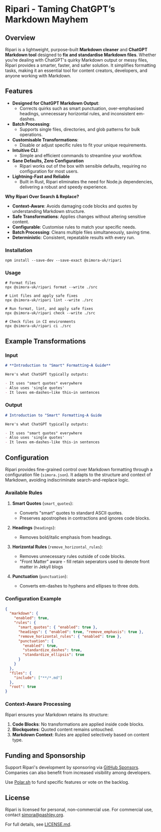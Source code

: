 # Ripari - Taming ChatGPT’s Markdown Mayhem

## Overview

Ripari is a lightweight, purpose-built **Markdown cleaner** and **ChatGPT Markdown tool** designed to **fix and standardise Markdown files**. Whether you’re dealing with ChatGPT's quirky Markdown output or messy files, Ripari provides a smarter, faster, and safer solution. It simplifies formatting tasks, making it an essential tool for content creators, developers, and anyone working with Markdown.


## Features

- **Designed for ChatGPT Markdown Output**:
  - Corrects quirks such as smart punctuation, over-emphasised headings, unnecessary horizontal rules, and inconsistent em-dashes.
- **Batch Processing**:
  - Supports single files, directories, and glob patterns for bulk operations.
- **Customisable Transformations**:
  - Disable or adjust specific rules to fit your unique requirements.
- **Intuitive CLI**:
  - Simple and efficient commands to streamline your workflow.
- **Sane Defaults, Zero Configuration**
  - Ripari works out of the box with sensible defaults, requiring no configuration for most users.
- **Lightning-Fast and Reliable**
  - Built in Rust, Ripari eliminates the need for Node.js dependencies, delivering a robust and speedy experience.

**Why Ripari Over Search & Replace?**

- **Context-Aware**: Avoids damaging code blocks and quotes by understanding Markdown structure.
- **Safe Transformations**: Applies changes without altering sensitive content.
- **Configurable**: Customise rules to match your specific needs.
- **Batch Processing**: Cleans multiple files simultaneously, saving time.
- **Deterministic**: Consistent, repeatable results with every run.

### Installation

```shell
npm install --save-dev --save-exact @simora-uk/ripari
```

### Usage

```shell
# Format files
npx @simora-uk/ripari format --write ./src

# Lint files and apply safe fixes
npx @simora-uk/ripari lint --write ./src

# Run format, lint, and apply safe fixes
npx @simora-uk/ripari check --write ./src

# Check files in CI environments
npx @simora-uk/ripari ci ./src
```

## Example Transformations

### Input

```markdown
# **Introduction to "Smart" Formatting—A Guide**

Here's what ChatGPT typically outputs:

- It uses "smart quotes" everywhere
- Also uses 'single quotes'
- It loves em-dashes—like this—in sentences
```

### Output

```markdown
# Introduction to "Smart" Formatting-A Guide

Here's what ChatGPT typically outputs:

- It uses "smart quotes" everywhere
- Also uses 'single quotes'
- It loves em-dashes-like this-in sentences
```

## Configuration

Ripari provides fine-grained control over Markdown formatting through a configuration file (`simora.json`). It adapts to the structure and context of Markdown, avoiding indiscriminate search-and-replace logic.

### Available Rules

1. **Smart Quotes** (`smart_quotes`):

   - Converts "smart" quotes to standard ASCII quotes.
   - Preserves apostrophes in contractions and ignores code blocks.

2. **Headings** (`headings`):

   - Removes bold/italic emphasis from headings.

3. **Horizontal Rules** (`remove_horizontal_rules`):

   - Removes unnecessary rules outside of code blocks.
   - "Front Matter" aware - fill retain seperators used to denote front matter in Jekyll blogs

4. **Punctuation** (`punctuation`):
   - Converts em-dashes to hyphens and ellipses to three dots.

### Configuration Example

```json
{
  "markdown": {
    "enabled": true,
    "rules": {
      "smart_quotes": { "enabled": true },
      "headings": { "enabled": true, "remove_emphasis": true },
      "remove_horizontal_rules": { "enabled": true },
      "punctuation": {
        "enabled": true,
        "standardize_dashes": true,
        "standardize_ellipsis": true
      }
    }
  },
  "files": {
    "include": ["**/*.md"]
  },
  "root": true
}
```

### Context-Aware Processing

Ripari ensures your Markdown retains its structure:

1. **Code Blocks**: No transformations are applied inside code blocks.
2. **Blockquotes**: Quoted content remains untouched.
3. **Markdown Context**: Rules are applied selectively based on content type.

## Funding and Sponsorship

Support Ripari's development by sponsoring via [GitHub Sponsors](https://github.com/sponsors/simeonpashley). Companies can also benefit from increased visibility among developers.

Use [Polar.sh](https://polar.sh/simora-uk/issues) to fund specific features or vote on the backlog.

## License

Ripari is licensed for personal, non-commercial use. For commercial use, contact [simora@pashley.org](mailto:simora@pashley.org).

For full details, see [LICENSE.md](./LICENSE.md).
